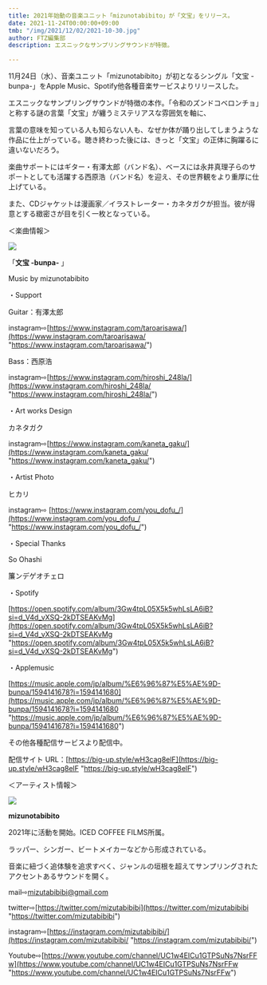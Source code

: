 ```yaml
---
title: 2021年始動の音楽ユニット「mizunotabibito」が「文宝」をリリース。
date: 2021-11-24T00:00:00+09:00
tmb: "/img/2021/12/02/2021-10-30.jpg"
author: FTZ編集部
description: エスニックなサンプリングサウンドが特徴。

---
```

11月24日（水）、音楽ユニット「mizunotabibito」が初となるシングル「文宝 -bunpa-」をApple Music、Spotify他各種音楽サービスよりリリースした。

エスニックなサンプリングサウンドが特徴の本作。「令和のズンドコベロンチョ」と称する謎の言葉「文宝」が纏うミステリアスな雰囲気を軸に、

言葉の意味を知っている人も知らない人も、なぜか体が踊り出してしまうような作品に仕上がっている。聴き終わった後には、きっと「文宝」の正体に胸躍るに違いないだろう。

楽曲サポートにはギター・有澤太郎（バンド名）、ベースには永井真理子らのサポートとしても活躍する西原浩（バンド名）を迎え、その世界観をより重厚に仕上げている。

また、CDジャケットは漫画家／イラストレーター・カネタガクが担当。彼が得意とする緻密さが目を引く一枚となっている。

＜楽曲情報＞

![](/img/2021/12/02/image.jpeg)

「**文宝 -bunpa-** 」

Music by mizunotabibito

・Support

Guitar：有澤太郎

instagram⇨[https://www.instagram.com/taroarisawa/](https://www.instagram.com/taroarisawa/ "https://www.instagram.com/taroarisawa/")

Bass：西原浩

instagram⇨[https://www.instagram.com/hiroshi_248la/](https://www.instagram.com/hiroshi_248la/ "https://www.instagram.com/hiroshi_248la/")

・Art works Design

カネタガク

instagram⇨[https://www.instagram.com/kaneta_gaku/](https://www.instagram.com/kaneta_gaku/ "https://www.instagram.com/kaneta_gaku/")

・Artist Photo

ヒカリ

instagram⇨ [https://www.instagram.com/you_dofu_/](https://www.instagram.com/you_dofu_/ "https://www.instagram.com/you_dofu_/")

・Special Thanks

So Ohashi

簾ンデゲオチェロ

・Spotify

[https://open.spotify.com/album/3Gw4tpL05X5k5whLsLA6iB?si=d_V4d_vXSQ-2kDTSEAKvMg](https://open.spotify.com/album/3Gw4tpL05X5k5whLsLA6iB?si=d_V4d_vXSQ-2kDTSEAKvMg "https://open.spotify.com/album/3Gw4tpL05X5k5whLsLA6iB?si=d_V4d_vXSQ-2kDTSEAKvMg")

・Applemusic

[https://music.apple.com/jp/album/%E6%96%87%E5%AE%9D-bunpa/1594141678?i=1594141680](https://music.apple.com/jp/album/%E6%96%87%E5%AE%9D-bunpa/1594141678?i=1594141680 "https://music.apple.com/jp/album/%E6%96%87%E5%AE%9D-bunpa/1594141678?i=1594141680")

その他各種配信サービスより配信中。

配信サイト URL：[https://big-up.style/wH3cag8elF](https://big-up.style/wH3cag8elF "https://big-up.style/wH3cag8elF")

＜アーティスト情報＞

![](/img/2021/12/02/2021-10-30.jpg)

**mizunotabibito**

2021年に活動を開始。ICED COFFEE FILMS所属。

ラッパー、シンガー、ビートメイカーなどから形成されている。

音楽に紐づく追体験を追求すべく、ジャンルの垣根を超えてサンプリングされたアクセントあるサウンドを開く。

mail⇨mizutabibibi@gmail.com

twitter⇨[https://twitter.com/mizutabibibi](https://twitter.com/mizutabibibi "https://twitter.com/mizutabibibi")

instagram⇨[https://instagram.com/mizutabibibi/](https://instagram.com/mizutabibibi/ "https://instagram.com/mizutabibibi/")

Youtube⇨[https://www.youtube.com/channel/UC1w4EICu1GTPSuNs7NsrFFw](https://www.youtube.com/channel/UC1w4EICu1GTPSuNs7NsrFFw "https://www.youtube.com/channel/UC1w4EICu1GTPSuNs7NsrFFw")